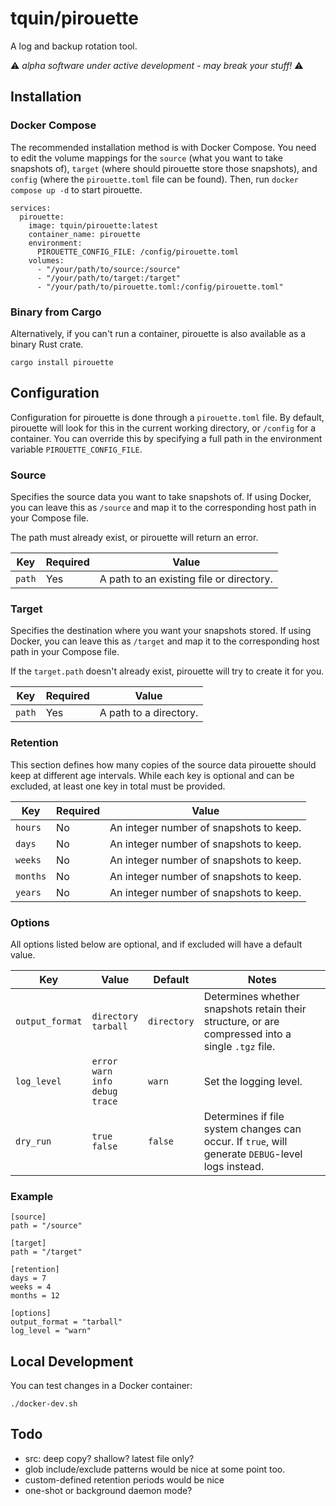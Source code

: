 # tquin/pirouette

A log and backup rotation tool.

⚠️ _alpha software under active development - may break your stuff!_ ⚠️

## Installation

### Docker Compose

The recommended installation method is with Docker Compose. You need to edit the volume mappings for the `source` (what you want to take snapshots of), `target` (where should pirouette store those snapshots), and `config` (where the `pirouette.toml` file can be found). Then, run `docker compose up -d` to start pirouette.

```
services:
  pirouette:
    image: tquin/pirouette:latest
    container_name: pirouette
    environment:
      PIROUETTE_CONFIG_FILE: /config/pirouette.toml
    volumes:
      - "/your/path/to/source:/source"
      - "/your/path/to/target:/target"
      - "/your/path/to/pirouette.toml:/config/pirouette.toml"
```

### Binary from Cargo

Alternatively, if you can't run a container, pirouette is also available as a binary Rust crate.

`cargo install pirouette`

## Configuration

Configuration for pirouette is done through a `pirouette.toml` file. By default, pirouette will look for this in the current working directory, or `/config` for a container. You can override this by specifying a full path in the environment variable `PIROUETTE_CONFIG_FILE`.

### Source

Specifies the source data you want to take snapshots of. If using Docker, you can leave this as `/source` and map it to the corresponding host path in your Compose file.

The path must already exist, or pirouette will return an error.

| Key    | Required | Value                                    |
| ------ | -------- | ---------------------------------------- |
| `path` | Yes      | A path to an existing file or directory. |

### Target

Specifies the destination where you want your snapshots stored. If using Docker, you can leave this as `/target` and map it to the corresponding host path in your Compose file.

If the `target.path` doesn't already exist, pirouette will try to create it for you.

| Key    | Required | Value                  |
| ------ | -------- | ---------------------- |
| `path` | Yes      | A path to a directory. |

### Retention

This section defines how many copies of the source data pirouette should keep at different age intervals. While each key is optional and can be excluded, at least one key in total must be provided.

| Key      | Required | Value                                   |
| -------- | -------- | --------------------------------------- |
| `hours`  | No       | An integer number of snapshots to keep. |
| `days`   | No       | An integer number of snapshots to keep. |
| `weeks`  | No       | An integer number of snapshots to keep. |
| `months` | No       | An integer number of snapshots to keep. |
| `years`  | No       | An integer number of snapshots to keep. |

### Options

All options listed below are optional, and if excluded will have a default value.

| Key             | Value                                             | Default     | Notes                                                                                             |
| --------------- | ------------------------------------------------- | ----------- | ------------------------------------------------------------------------------------------------- |
| `output_format` | `directory`<br>`tarball`                          | `directory` | Determines whether snapshots retain their structure, or are compressed into a single `.tgz` file. |
| `log_level`     | `error`<br>`warn`<br>`info`<br>`debug`<br>`trace` | `warn`      | Set the logging level.                                                                            |
| `dry_run`       | `true`<br>`false`                                 | `false`     | Determines if file system changes can occur. If `true`, will generate `DEBUG`-level logs instead. |

### Example

```
[source]
path = "/source"

[target]
path = "/target"

[retention]
days = 7
weeks = 4
months = 12

[options]
output_format = "tarball"
log_level = "warn"
```

## Local Development

You can test changes in a Docker container:

```
./docker-dev.sh
```

## Todo

- src: deep copy? shallow? latest file only?
- glob include/exclude patterns would be nice at some point too.
- custom-defined retention periods would be nice
- one-shot or background daemon mode?
